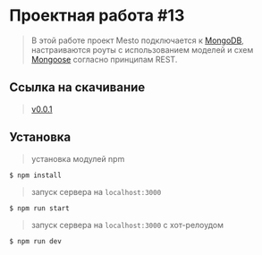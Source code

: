 # Проектная работа #13

> В этой работе проект Mesto подключается к [MongoDB](https://www.mongodb.com), настраиваются роуты с использованием моделей и схем [Mongoose](https://mongoosejs.com) согласно принципам REST.

## Ссылка на скачивание

> [v0.0.1](https://github.com/echoreverb/rest-api-sprint)

## Установка

> установка модулей npm

```shell
$ npm install
```

> запуск сервера на `localhost:3000`

```shell
$ npm run start
```

> запуск сервера на `localhost:3000` c хот-релоудом

```shell
$ npm run dev
```
